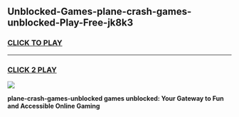 
## Unblocked-Games-plane-crash-games-unblocked-Play-Free-jk8k3
<h3>
<a href="https://premium76.site?title=plane-crash-games-unblocked&ref=22A">CLICK TO PLAY</a></h3>
<hr>

<h3>
<a href="https://premium76.site?title=plane-crash-games-unblocked&ref=22A">CLICK 2 PLAY</a>
  
</h3>

<a href="https://premium76.site?title=plane-crash-games-unblocked&ref=22A"><img src="https://clearcache.store/games.png"></a>


**plane-crash-games-unblocked games unblocked: Your Gateway to Fun and Accessible Online Gaming**
